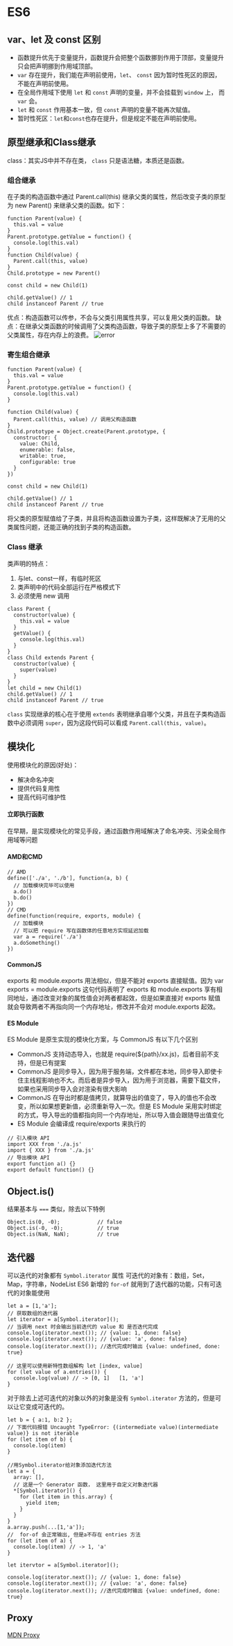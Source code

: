 # ES6
## var、let 及 const 区别
* 函数提升优先于变量提升，函数提升会把整个函数挪到作用于顶部，变量提升只会把声明挪到作用域顶部。
* `var` 存在提升，我们能在声明前使用，`let`、 `const` 因为暂时性死区的原因，不能在声明前使用。
* 在全局作用域下使用 `let` 和 `const` 声明的变量，并不会挂载到 `window` 上， 而 `var` 会。
* `let` 和 `const` 作用基本一致，但 `const` 声明的变量不能再次赋值。 
* 暂时性死区：`let`和`const`也存在提升，但是规定不能在声明前使用。

## 原型继承和Class继承
class：其实JS中并不存在类， `class` 只是语法糖，本质还是函数。
### 组合继承
在子类的构造函数中通过 Parent.call(this) 继承父类的属性，然后改变子类的原型为 new Parent() 来继承父类的函数。如下：
```
function Parent(value) {
  this.val = value
}
Parent.prototype.getValue = function() {
  console.log(this.val)
}
function Child(value) {
  Parent.call(this, value)
}
Child.prototype = new Parent()

const child = new Child(1)

child.getValue() // 1
child instanceof Parent // true
```
优点：构造函数可以传参，不会与父类引用属性共享，可以复用父类的函数。
缺点：在继承父类函数的时候调用了父类构造函数，导致子类的原型上多了不需要的父类属性，存在内存上的浪费。
![error](https://raw.githubusercontent.com/ht1131589588/web-library/master/image/68747470733a2f2f757365722d676f6c642d63646e2e786974752e696f2f323031382f332f31332f31363231653861.png)

### 寄生组合继承
```
function Parent(value) {
  this.val = value
}
Parent.prototype.getValue = function() {
  console.log(this.val)
}

function Child(value) {
  Parent.call(this, value) // 调用父构造函数
}
Child.prototype = Object.create(Parent.prototype, {
  constructor: {
    value: Child,
    enumerable: false,
    writable: true,
    configurable: true
  }
})

const child = new Child(1)

child.getValue() // 1
child instanceof Parent // true
```
将父类的原型赋值给了子类，并且将构造函数设置为子类，这样既解决了无用的父类属性问题，还能正确的找到子类的构造函数。

### Class 继承
类声明的特点：
1. 与let、const一样，有临时死区
2. 类声明中的代码全部运行在严格模式下
3. 必须使用 new 调用
```
class Parent {
  constructor(value) {
    this.val = value
  }
  getValue() {
    console.log(this.val)
  }
}
class Child extends Parent {
  constructor(value) {
    super(value)
  }
}
let child = new Child(1)
child.getValue() // 1
child instanceof Parent // true
```
`class` 实现继承的核心在于使用 `extends` 表明继承自哪个父类，并且在子类构造函数中必须调用 `super`，因为这段代码可以看成 `Parent.call(this, value)`。

## 模块化
使用模块化的原因(好处)：
* 解决命名冲突
* 提供代码复用性
* 提高代码可维护性

#### 立即执行函数
在早期，是实现模块化的常见手段，通过函数作用域解决了命名冲突、污染全局作用域等问题

#### AMD和CMD
```
// AMD
define(['./a', './b'], function(a, b) {
  // 加载模块完毕可以使用
  a.do()
  b.do()
})
// CMD
define(function(require, exports, module) {
  // 加载模块
  // 可以把 require 写在函数体的任意地方实现延迟加载
  var a = require('./a')
  a.doSomething()
})
```

#### CommonJS 
exports 和 module.exports 用法相似，但是不能对 exports 直接赋值。因为 var exports = module.exports 这句代码表明了 exports 和 module.exports 享有相同地址，通过改变对象的属性值会对两者都起效，但是如果直接对 exports 赋值就会导致两者不再指向同一个内存地址，修改并不会对 module.exports 起效。

#### ES Module
ES Module 是原生实现的模块化方案，与 CommonJS 有以下几个区别
* CommonJS 支持动态导入，也就是 require(${path}/xx.js)，后者目前不支持，但是已有提案
* CommonJS 是同步导入，因为用于服务端，文件都在本地，同步导入即使卡住主线程影响也不大。而后者是异步导入，因为用于浏览器，需要下载文件，如果也采用同步导入会对渲染有很大影响
* CommonJS 在导出时都是值拷贝，就算导出的值变了，导入的值也不会改变，所以如果想更新值，必须重新导入一次。但是 ES Module 采用实时绑定的方式，导入导出的值都指向同一个内存地址，所以导入值会跟随导出值变化
* ES Module 会编译成 require/exports 来执行的

```
// 引入模块 API
import XXX from './a.js'
import { XXX } from './a.js'
// 导出模块 API
export function a() {}
export default function() {}
```

## Object.is()
结果基本与 `===` 类似，除去以下特例
```
Object.is(0, -0);            // false
Object.is(-0, -0);           // true
Object.is(NaN, NaN);         // true
```

## 迭代器
可以迭代的对象都有 `Symbol.iterator` 属性
可迭代的对象有：数组，Set，Map，字符串，NodeList
ES6 新增的 `for-of` 就用到了迭代器的功能，只有可迭代的对象能使用
```
let a = [1,'a'];
// 获取数组的迭代器
let iterator = a[Symbol.iterator]();
// 当调用 next 时会输出当前迭代的 value 和 是否迭代完成
console.log(iterator.next()); // {value: 1, done: false}
console.log(iterator.next()); // {value: 'a', done: false}
console.log(iterator.next()); //迭代完成时输出 {value: undefined, done: true}

// 这里可以使用新特性数组解构 let [index, value]
for (let value of a.entries()) {
  console.log(value) // -> [0, 1]   [1, 'a']
}
```

对于除去上述可迭代的对象以外的对象是没有 `Symbol.iterator` 方法的，但是可以让它变成可迭代的。
```
let b = { a:1, b:2 };
// 下面代码报错 Uncaught TypeError: {(intermediate value)(intermediate value)} is not iterable
for (let item of b) {
  console.log(item)
}

//用Symbol.iterator给对象添加迭代方法 
let a = {
  array: [],
  // 这是一个 Generator 函数， 这里用于自定义对象迭代器
  *[Symbol.iterator]() {
    for (let item in this.array) {
      yield item;
    }
  }
}
a.array.push(...[1,'a']);
//  for-of 会正常输出, 但是a不存在 entries 方法
for (let item of a) {
  console.log(item) // -> 1, 'a'
}

let itervtor = a[Symbol.iterator]();

console.log(iterator.next()); // {value: 1, done: false}
console.log(iterator.next()); // {value: 'a', done: false}
console.log(iterator.next()); //迭代完成时输出 {value: undefined, done: true}
```

## Proxy 
[MDN Proxy](https://developer.mozilla.org/zh-CN/docs/Web/JavaScript/Reference/Global_Objects/Proxy)
